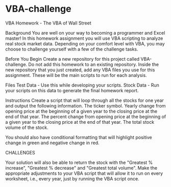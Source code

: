 # VBA-challenge

VBA Homework - The VBA of Wall Street

Background
You are well on your way to becoming a programmer and Excel master! In this homework assignment you will use VBA scripting to analyze real stock market data. Depending on your comfort level with VBA, you may choose to challenge yourself with a few of the challenge tasks.

Before You Begin
Create a new repository for this project called VBA-challenge. Do not add this homework to an existing repository.
Inside the new repository that you just created, add any VBA files you use for this assignment. These will be the main scripts to run for each analysis.



Files
Test Data - Use this while developing your scripts.
Stock Data - Run your scripts on this data to generate the final homework report.

Instructions
Create a script that will loop through all the stocks for one year and output the following information.
The ticker symbol.
Yearly change from opening price at the beginning of a given year to the closing price at the end of that year.
The percent change from opening price at the beginning of a given year to the closing price at the end of that year.
The total stock volume of the stock.

You should also have conditional formatting that will highlight positive change in green and negative change in red.

CHALLENGES

Your solution will also be able to return the stock with the "Greatest % increase", "Greatest % decrease" and "Greatest total volume".
Make the appropriate adjustments to your VBA script that will allow it to run on every worksheet, i.e., every year, just by running the VBA script once.


